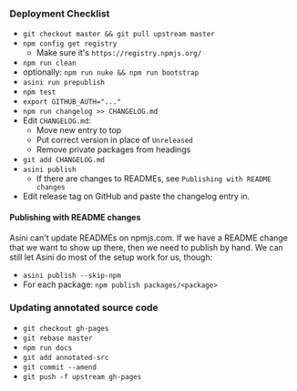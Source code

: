 ### Deployment Checklist

- `git checkout master && git pull upstream master`
- `npm config get registry`
    - Make sure it's `https://registry.npmjs.org/`
- `npm run clean`
- optionally: `npm run nuke && npm run bootstrap`
- `asini run prepublish`
- `npm test`
- `export GITHUB_AUTH="..."`
- `npm run changelog >> CHANGELOG.md`
- Edit `CHANGELOG.md`:
    - Move new entry to top
    - Put correct version in place of `Unreleased`
    - Remove private packages from headings
- `git add CHANGELOG.md`
- `asini publish`
    - If there are changes to READMEs, see `Publishing with README changes`
- Edit release tag on GitHub and paste the changelog entry in.

#### Publishing with README changes

Asini can't update READMEs on npmjs.com.  If we have a README change that we
want to show up there, then we need to publish by hand.  We can still let
Asini do most of the setup work for us, though:

- `asini publish --skip-npm`
- For each package: `npm publish packages/<package>`

### Updating annotated source code

- `git checkout gh-pages`
- `git rebase master`
- `npm run docs`
- `git add annotated-src`
- `git commit --amend`
- `git push -f upstream gh-pages`
